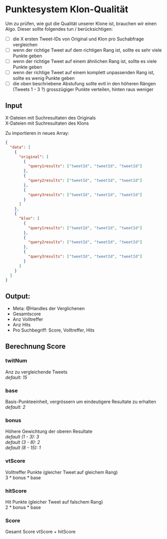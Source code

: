 # Punktesystem Klon-Qualität

Um zu prüfen, wie gut die Qualität unserer Klone ist, brauchen wir einen Algo.
Dieser sollte folgendes tun / berücksichtigen:

- [ ] die X ersten Tweet-IDs von Original und Klon pro Suchabfrage vergleichen
- [ ] wenn der richtige Tweet auf dem richtigen Rang ist, sollte es sehr viele Punkte geben
- [ ] wenn der richtige Tweet auf einem ähnlichen Rang ist, sollte es viele Punkte geben
- [ ] wenn der richtige Tweet auf einem komplett unpassenden Rang ist, sollte es wenig Punkte geben
- [ ] die oben beschriebene Abstufung sollte evtl in den höheren Rängen (Tweets 1 - 3 ?) grosszügiger Punkte verteilen, hinten raus weniger

## Input

X-Dateien mit Suchresultaten des Originals  
X-Dateien mit Suchresultaten des Klons

Zu importieren in neues Array:

```json
{
  "data": [
    {
      "original": [
        {
          "query1results": ["tweetId", "tweetId", "tweetId"]
        },
        {
          "query2results": ["tweetId", "tweetId", "tweetId"]
        },
        {
          "query3results": ["tweetId", "tweetId", "tweetId"]
        }
      ]
    },
    {
      "klon": [
        {
          "query1results": ["tweetId", "tweetId", "tweetId"]
        },
        {
          "query2results": ["tweetId", "tweetId", "tweetId"]
        },
        {
          "query3results": ["tweetId", "tweetId", "tweetId"]
        }
      ]
    }
  ]
}
```

## Output:

- Meta: @Handles der Verglichenen
- Gesamtscore
- Anz Volltreffer
- Anz Hits
- Pro Suchbegriff: Score, Volltreffer, Hits

## Berechnung Score

### twitNum

Anz zu vergleichende Tweets  
_default: 15_

### base

Basis-Punkteeinheit, vergrössern um eindeutigere Resultate zu erhalten  
_default: 2_

### bonus

Höhere Gewichtung der oberen Resultate  
_default (1 - 3): 3_  
_default (3 - 8): 2_  
_default (8 - 15): 1_

### vtScore

Volltreffer Punkte (gleicher Tweet auf gleichem Rang)  
3 \* bonus \* base

### hitScore

Hit Punkte (gleicher Tweet auf falschem Rang)  
2 \* bonus \* base

### Score

Gesamt Score
vtScore + hitScore
